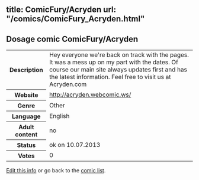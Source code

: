 title: ComicFury/Acryden
url: "/comics/ComicFury_Acryden.html"
---
Dosage comic ComicFury/Acryden
-----------------------------------------

<p id="msg"></p>
<script type="text/javascript">
if (window.location.search === '?edit_info_mail=sent_ok') {
  var elem = document.getElementById("msg");
  elem.innerHTML = 'Edited information sucessfully sent for review, which is usually done daily. Thanks!';
  elem.className = 'ok';
}
</script>
<table class="comicinfo">
<tr>
<th>Description</th><td>Hey everyone we're back on track with the pages. It was a mess up on my part with the dates. Of course our main site always updates first and has the latest information. Feel free to visit us at Acryden.com</td>
</tr>
<tr>
<th>Website</th><td><a href="http://acryden.webcomic.ws/">http://acryden.webcomic.ws/</a></td>
</tr>
<tr>
<th>Genre</th><td>Other</td>
</tr>
<tr>
<th>Language</th><td>English</td>
</tr>
<tr>
<th>Adult content</th><td>no</td>
</tr>
<tr>
<th>Status</th><td>ok on 10.07.2013</td>
</tr>
<tr>
<th>Votes</th><td>0</td>
</tr>
</table>

[Edit this info](ComicFury_Acryden_edit.html) or go back to the [comic list](../comic-index.html).
